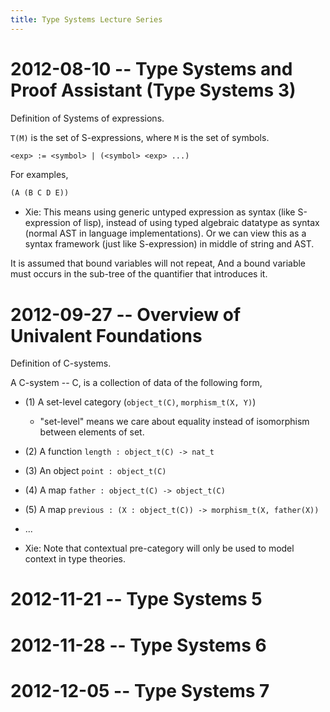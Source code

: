 ```yaml
---
title: Type Systems Lecture Series
---
```


# 2012-08-10 -- Type Systems and Proof Assistant (Type Systems 3)

Definition of Systems of expressions.

`T(M)` is the set of S-expressions, where `M` is the set of symbols.

```lisp
<exp> := <symbol> | (<symbol> <exp> ...)
```

For examples,

```lisp
(A (B C D E))
```

- Xie:
  This means using generic untyped expression as syntax (like S-expression of lisp),
  instead of using typed algebraic datatype as syntax (normal AST in language implementations).
  Or we can view this as a syntax framework (just like S-expression) in middle of string and AST.

It is assumed that bound variables will not repeat,
And a bound variable must occurs in the sub-tree of the quantifier that introduces it.

# 2012-09-27 -- Overview of Univalent Foundations

Definition of C-systems.

A C-system -- C, is a collection of data of the following form,

- (1) A set-level category (`object_t(C)`, `morphism_t(X, Y)`)
  - "set-level" means we care about equality instead of isomorphism between elements of set.
- (2) A function `length : object_t(C) -> nat_t`
- (3) An object `point : object_t(C)`
- (4) A map `father : object_t(C) -> object_t(C)`
- (5) A map `previous : (X : object_t(C)) -> morphism_t(X, father(X))`
- ...

- Xie:
  Note that contextual pre-category will only be used to model context in type theories.

# 2012-11-21 -- Type Systems 5

# 2012-11-28 -- Type Systems 6

# 2012-12-05 -- Type Systems 7
